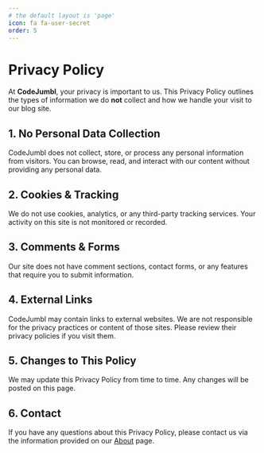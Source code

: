 ```yaml
---
# the default layout is 'page'
icon: fa fa-user-secret
order: 5
---
```

# Privacy Policy

At **CodeJumbl**, your privacy is important to us. This Privacy Policy outlines the types of information we do **not** collect and how we handle your visit to our blog site.

## 1. No Personal Data Collection

CodeJumbl does not collect, store, or process any personal information from visitors. You can browse, read, and interact with our content without providing any personal data.

## 2. Cookies & Tracking

We do not use cookies, analytics, or any third-party tracking services. Your activity on this site is not monitored or recorded.

## 3. Comments & Forms

Our site does not have comment sections, contact forms, or any features that require you to submit information.

## 4. External Links

CodeJumbl may contain links to external websites. We are not responsible for the privacy practices or content of those sites. Please review their privacy policies if you visit them.

## 5. Changes to This Policy

We may update this Privacy Policy from time to time. Any changes will be posted on this page.

## 6. Contact

If you have any questions about this Privacy Policy, please contact us via the information provided on our [About](./about.md) page.
